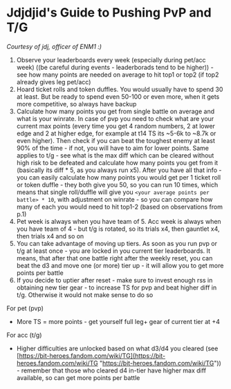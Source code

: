 # Jdjdjid's Guide to Pushing PvP and T/G
_Courtesy of jdj, officer of ENM1 :)_

1. Observe your leaderboards every week (especially during pet/acc week) ((be careful during events - leaderborads tend to be higher)) - see how many points are needed on average to hit top1 or top2 (if top2 already gives leg pet/acc)
2. Hoard ticket rolls and token duffles. You would usually have to spend 30 at least. But be ready to spend even 50-100 or even more, when it gets more competitive, so always have backup
3. Calculate how many points you get from single battle on average and what is your winrate. In case of pvp you need to check what are your current max points (every time you get 4 random numbers, 2 at lower edge and 2 at higher edge, for example at t14 TS its ~5-6k to ~8.7k or even higher). Then check if you can beat the toughest enemy at least 90% of the time - if not, you will have to aim for lower points. Same applies to t/g - see what is the max diff which can be cleared without high risk to be defeated and calculate how many points you get from it (basically its diff * 5, as you always run x5). After you have all that info - you can easily calculate how many points you would get per 1 ticket roll or token duffle - they both give you 50, so you can run 10 times, which means that single roll/duffle will give you `<your average points per battle> * 10`, with adjustment on winrate - so you can compare how many of each you would need to hit top1-2 (based on observations from p.1)
4. Pet week is always when you have team of 5. Acc week is always when you have team of 4 - but t/g is rotated, so its trials x4, then gauntlet x4, then trials x4 and so on
5. You can take advantage of moving up tiers. As soon as you run pvp or t/g at least once - you are locked in you current tier leaderboards. It means, that after that one battle right after the weekly reset, you can beat the d3 and move one (or more) tier up - it will allow you to get more points per battle
6. If you decide to uptier after reset - make sure to invest enough rss in obtaining new tier gear - to increase TS for pvp and beat higher diff in t/g. Otherwise it would not make sense to do so

For pet (pvp)

- More TS = more points - get yourself full leg+ gear of current tier at +4

For acc (t/g)

- Higher difficulties are unlocked based on what d3/d4 you cleared (see [https://bit-heroes.fandom.com/wiki/TG](https://bit-heroes.fandom.com/wiki/TG "https://bit-heroes.fandom.com/wiki/TG")) - remember that those who cleared d4 in-tier have higher max diff available, so can get more points per battle